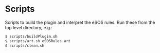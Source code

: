 # Scripts
Scripts to build the plugin and interpret the eSOS rules. Run these from the top level directory, e.g.:

```bash
$ scripts/buildPlugin.sh
$ scripts/art.sh eSOSRules.art
$ scripts/clean.sh
```